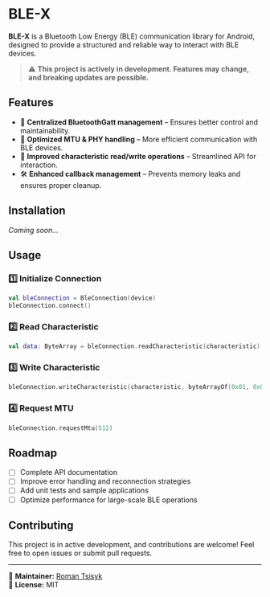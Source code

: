# BLE-X

**BLE-X** is a Bluetooth Low Energy (BLE) communication library for Android, designed to provide a structured and reliable way to interact with BLE devices.

> ⚠ **This project is actively in development. Features may change, and breaking updates are possible.**

## Features

- 📡 **Centralized BluetoothGatt management** – Ensures better control and maintainability.
- 🔄 **Optimized MTU & PHY handling** – More efficient communication with BLE devices.
- 🔗 **Improved characteristic read/write operations** – Streamlined API for interaction.
- 🛠 **Enhanced callback management** – Prevents memory leaks and ensures proper cleanup.

## Installation

_Coming soon..._

## Usage

### 1️⃣ **Initialize Connection**
```kotlin
val bleConnection = BleConnection(device)
bleConnection.connect()
```

### 2️⃣ **Read Characteristic**
```kotlin
val data: ByteArray = bleConnection.readCharacteristic(characteristic)
```

### 3️⃣ **Write Characteristic**
```kotlin
bleConnection.writeCharacteristic(characteristic, byteArrayOf(0x01, 0x02))
```

### 4️⃣ **Request MTU**
```kotlin
bleConnection.requestMtu(512)
```

## Roadmap

- [ ] Complete API documentation
- [ ] Improve error handling and reconnection strategies
- [ ] Add unit tests and sample applications
- [ ] Optimize performance for large-scale BLE operations

## Contributing

This project is in active development, and contributions are welcome! Feel free to open issues or submit pull requests.

---

🔧 **Maintainer:** [Roman Tsisyk](https://github.com/RomanTsisyk)  
📌 **License:** MIT  
